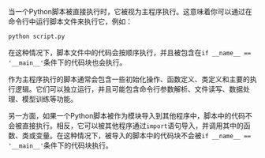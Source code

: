 当一个Python脚本被直接执行时，它被视为主程序执行。这意味着你可以通过在命令行中运行脚本文件来执行它，例如：

```py
python script.py
```

在这种情况下，脚本文件中的代码会按顺序执行，并且被包含在`if __name__ == '__main__'`条件下的代码块也会执行。

作为主程序执行的脚本通常会包含一些初始化操作、函数定义、类定义和主要的执行逻辑。它们可以独立运行，并且可能包含命令行参数解析、文件读写、数据处理、模型训练等功能。

另一方面，如果一个Python脚本被作为模块导入到其他程序中，脚本中的代码不会被直接执行。相反，它可以被其他程序通过`import`语句导入，并调用其中的函数、类或变量。在这种情况下，被导入的脚本中的代码块不会被`if __name__ == '__main__'`条件下的代码块执行。